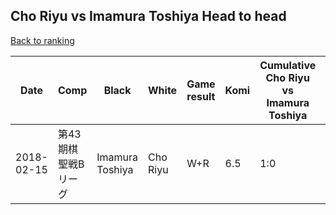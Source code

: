 ## Cho Riyu vs Imamura Toshiya Head to head

[Back to ranking](../../index.md)




| **Date** | **Comp** | **Black** | **White** | **Game result** | **Komi** | **Cumulative Cho Riyu vs Imamura Toshiya** | **Cho Riyu streak** | **Imamura Toshiya streak** | 
| --- | --- | --- | --- | --- | --- | --- | --- | --- |
| 2018-02-15 | 第43期棋聖戦Bリーグ | Imamura Toshiya | Cho Riyu | W+R | 6.5 | 1:0 | 1 | 0 |




